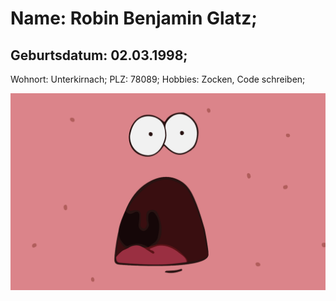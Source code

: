 # Name: Robin Benjamin Glatz;
## Geburtsdatum: 02.03.1998;
Wohnort: Unterkirnach;
PLZ: 78089;
Hobbies: Zocken, Code schreiben;

![Patrick, the Star](./PatrickStar.png)

